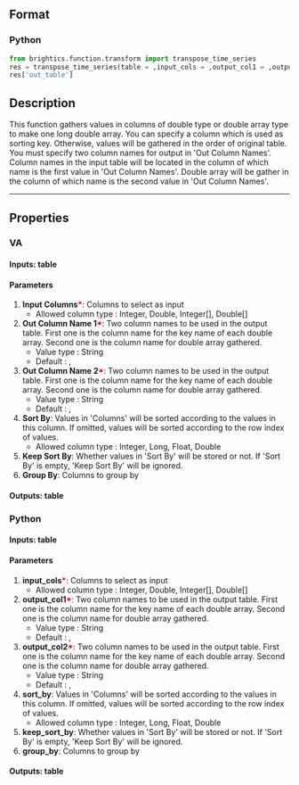## Format
### Python
```python
from brightics.function.transform import transpose_time_series
res = transpose_time_series(table = ,input_cols = ,output_col1 = ,output_col2 = ,sort_by = ,keep_sort_by = ,group_by = )
res['out_table']
```

## Description
This function gathers values in columns of double type or double array type to make one long double array. You can specify a column which is used as sorting key. Otherwise, values will be gathered in the order of original table.
You must specify two column names for output in 'Out Column Names'. Column names in the input table will be located in the column of which name is the first value in 'Out Column Names'. Double array will be gather in the column of which name is the second value in 'Out Column Names'.

---

## Properties
### VA
#### Inputs: table

#### Parameters
1. **Input Columns**<b style="color:red">*</b>: Columns to select as input
   - Allowed column type : Integer, Double, Integer[], Double[]
2. **Out Column Name 1**<b style="color:red">*</b>: Two column names to be used in the output table. First one is the column name for the key name of each double array. Second one is the column name for double array gathered.
   - Value type : String
   - Default : ,
3. **Out Column Name 2**<b style="color:red">*</b>: Two column names to be used in the output table. First one is the column name for the key name of each double array. Second one is the column name for double array gathered.
   - Value type : String
   - Default : ,
4. **Sort By**: Values in 'Columns' will be sorted according to the values in this column. If omitted, values will be sorted according to the row index of values.
   - Allowed column type : Integer, Long, Float, Double
5. **Keep Sort By**: Whether values in 'Sort By' will be stored or not. If 'Sort By' is empty, 'Keep Sort By' will be ignored.
6. **Group By**: Columns to group by

#### Outputs: table

### Python
#### Inputs: table

#### Parameters
1. **input_cols**<b style="color:red">*</b>: Columns to select as input
   - Allowed column type : Integer, Double, Integer[], Double[]
2. **output_col1**<b style="color:red">*</b>: Two column names to be used in the output table. First one is the column name for the key name of each double array. Second one is the column name for double array gathered.
   - Value type : String
   - Default : ,
3. **output_col2**<b style="color:red">*</b>: Two column names to be used in the output table. First one is the column name for the key name of each double array. Second one is the column name for double array gathered.
   - Value type : String
   - Default : ,
4. **sort_by**: Values in 'Columns' will be sorted according to the values in this column. If omitted, values will be sorted according to the row index of values.
   - Allowed column type : Integer, Long, Float, Double
5. **keep_sort_by**: Whether values in 'Sort By' will be stored or not. If 'Sort By' is empty, 'Keep Sort By' will be ignored.
6. **group_by**: Columns to group by

#### Outputs: table

